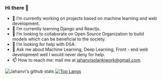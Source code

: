 ### Hi there 👋

<!--
**JAHANVISOLANKI5475/JAHANVISOLANKI5475** is a ✨ _special_ ✨ repository because its `README.md` (this file) appears on your GitHub profile.

Here are some ideas to get you started: -->

- 🔭 I’m currently working on projects based on  machine learning and web development.
- 🌱 I’m currently learning Django and Reactjs.
- 👯 I’m looking to collaborate on Open Source Organization to build models which can be beneficial to the society.
- 🤔 I’m looking for help with DSA.
- 💬 Ask me about Machine Learning, Deep Learning, Front - end web development well I would never deny for help.
- 📫 How to reach me: mail me at jahanvisolankiwork@gmail.com.

![Jahanvi's github stats](https://github-readme-stats.vercel.app/api?username=JAHANVISOLANKI5475&show_icons=true&theme=dark)      [![Top Langs](https://github-readme-stats.vercel.app/api/top-langs/?username=JAHANVISOLANKI5475&layout=dark)](https://github.com/anuraghazra/github-readme-stats)

